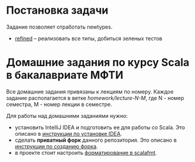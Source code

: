 # Постановка задачи
Задание позволяет отработать newtypes.

* [refined](src/main/scala/mipt/homework11/refined.scala) – реализовать все типы, добиться зеленых тестов


# Домашние задания по курсу Scala в бакалавриате МФТИ

Все домашние задания привязаны к лекциям по номеру. Каждое задание располагается в ветке *homework/lecture-N-M*, где N - номер семестра, M - номер лекции в семестре.

Для работы над домашними заданиями нужно:
* установить IntelliJ IDEA и подготовить ее для работы со Scala. Это описано в [инструкции по установке IDEA](docs/idea-install/install.md).
* сделать **приватный форк** данного репозитория. Это описано в [инструкции по созданию форка](docs/create-fork/private-fork.md).
* в проекте стоит настроить [форматирование в scalafmt](docs/code-style/code-style.md).

